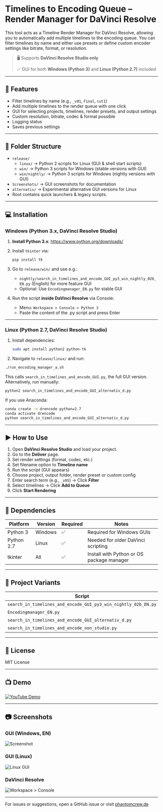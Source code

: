 # Timelines to Encoding Queue – Render Manager for DaVinci Resolve

This tool acts as a Timeline Render Manager for DaVinci Resolve, allowing you to automatically add multiple timelines to the encoding queue.
You can filter timelines by name and either use presets or define custom encoder settings like bitrate, format, or resolution.

> 🖥 Supports **DaVinci Resolve Studio only**
> 
> ✅ GUI for both **Windows (Python 3)** and **Linux (Python 2.7)** included

---

## 🔧 Features

- Filter timelines by name (e.g., `_v01`, `Final`, `cut1`)
- Add multiple timelines to the render queue with one click
- GUI for selecting projects, timelines, render presets, and output settings
- Custom resolution, bitrate, codec & format possible
- Logging status
- Saves previous settings

---

## 📁 Folder Structure

- `release/`
  - `linux/` → Python 2 scripts for Linux (GUI & shell start scripts)
  - `win/` → Python 3 scripts for Windows (stable versions with GUI)
  - `win/nightly/` → Python 3 scripts for Windows (nightly versions with GUI)
- `Screenshots/` → GUI screenshots for documentation
- `alternativ/` → Experimental alternative GUI versions for Linux
- Root contains quick launchers & legacy scripts.

---

## 💻 Installation

### Windows (Python 3.x, DaVinci Resolve Studio)

1. **Install Python 3.x**: https://www.python.org/downloads/
2. Install `tkinter` via:

    ```bash
    pip install tk
    ```

3. Go to `release/win/` and use e.g.:
    - `nightly/search_in_timelines_and_encode_GUI_py3_win_nightly_02b_EN.py` (English) for more feature GUI
    - Optional: Use `Encodingmanager_EN.py` for stable GUI

4. Run the script **inside DaVinci Resolve** via Console:
    - Menu: `Workspace > Console > Python 3`
    - Paste the content of the .py script and press Enter

---

### Linux (Python 2.7, DaVinci Resolve Studio)

1. Install dependencies:

    ```bash
    sudo apt install python2 python-tk
    ```

2. Navigate to `release/linux/` and run:

```bash
./run_encoding_manager_a.sh
```

This calls `search_in_timelines_and_encode_GUI.py`, the full GUI version.
Alternatively, run manually:

```bash
python2 search_in_timelines_and_encode_GUI_alternativ_d.py
```

If you use Anaconda:

```bash
conda create -n drencode python=2.7
conda activate drencode
python search_in_timelines_and_encode_GUI_alternativ_d.py
```

---

## ▶ How to Use

1. Open **DaVinci Resolve Studio** and load your project.
2. Go to the **Deliver** page.
3. Set render settings (format, codec, etc.)
4. Set filename option to **Timeline name**
5. Run the script (GUI appears)
6. Choose project, output folder, render preset or custom config
7. Enter search term (e.g., `_v05`) → Click **Filter**
8. Select timelines → Click **Add to Queue**
9. Click **Start Rendering**

---


## 🧩 Dependencies

| Platform | Version | Required | Notes |
|---------|---------|----------|-------|
| Python 3 | Windows | ✅ | Required for Windows GUIs |
| Python 2.7 | Linux | ✅ | Needed for older DaVinci scripting |
| tkinter | All | ✅ | Install with Python or OS package manager |

---

## 📁 Project Variants

| Script | Platform | Language | UI | Path |
|--------|----------|----------|----|------|
| `search_in_timelines_and_encode_GUI_py3_win_nightly_02b_EN.py` | Windows | EN | ✅ | `release/win/nightly/` |
| `Encodingmanager_EN.py` | Windows | EN | ✅ | `release/win/nightly/` |
| `search_in_timelines_and_encode_GUI_alternativ_d.py` | Linux | DE | ✅ | `release/linux/` |
| `search_in_timelines_and_encode_non_studio.py` | All | EN | ❌ | root (legacy) |

---

## 📝 License

MIT License

---

## 📺 Demo

[![YouTube Demo](http://img.youtube.com/vi/iSUb798p8DM/0.jpg)](http://www.youtube.com/watch?v=iSUb798p8DM)

---
## 📷 Screenshots

### GUI (Windows, EN)
![Screenshot](Screenshots/search_in_timelines_and_encode_GUI_py3_win_nightly_02b_EN.PNG)

### GUI (Linux)
![Linux GUI](Screenshots/search_in_timelines_and_encode_GUI_d_screenshot.png)

### DaVinci Resolve
![Workspace > Console](Screenshots/Encodingmanager_py3_win_release_EN_2025_05_03.PNG)

---

For issues or suggestions, open a GitHub issue or visit [phantomcrew.de](https://phantomcrew.de)
